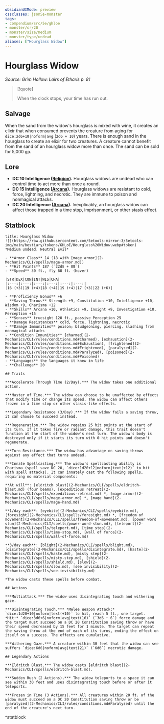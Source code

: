 ```yaml
---
obsidianUIMode: preview
cssclasses: json5e-monster
tags:
- compendium/src/5e/ghloe
- monster/cr/20
- monster/size/medium
- monster/type/undead
aliases: ["Hourglass Widow"]
---
```

# Hourglass Widow
*Source: Grim Hollow: Lairs of Etharis p. 81*  

> [!quote]  
> 
> When the clock stops, your time has run out.

## Salvage

When the sand from the widow's hourglass is mixed with wine, it creates an elixir that when consumed prevents the creature from aging for `dice:2d6+10|noform|avg` (`2d6 + 10`) years. There is enough sand in the hourglass to create an elixir for two creatures. A creature cannot benefit from the sand of an hourglass widow more than once. The sand can be sold for 5,000 gp.

## Lore

- **DC 10 Intelligence ([Religion](2-Mechanics/CLI/rules/skills.md#Religion)).** Hourglass widows are undead who can control time to act more than once a round.  
- **DC 15 Intelligence ([Arcana](2-Mechanics/CLI/rules/skills.md#Arcana)).** Hourglass widows are resistant to cold, force, lightning, and necrotic. They are immune to poison and nonmagical attacks.  
- **DC 20 Intelligence ([Arcana](2-Mechanics/CLI/rules/skills.md#Arcana)).** Inexplicably, an hourglass widow can affect those trapped in a time stop, imprisonment, or other stasis effect.  

## Statblock

```ad-statblock
title: Hourglass Widow
![](https://raw.githubusercontent.com/5etools-mirror-3/5etools-img/main/bestiary/tokens/GHLoE/Hourglass%20Widow.webp#token)
*Medium undead, Neutral Evil*

- **Armor Class** 14 (18 with [mage armor](2-Mechanics/CLI/spells/mage-armor.md))
- **Hit Points** 187 (`22d8 + 88`)
- **Speed** 30 ft., fly 60 ft. (hover)

|STR|DEX|CON|INT|WIS|CHA|
|:---:|:---:|:---:|:---:|:---:|:---:|
|16 (+3)|19 (+4)|18 (+4)|19 (+4)|17 (+3)|22 (+6)|

- **Proficiency Bonus** +6
- **Saving Throws** Strength +9, Constitution +10, Intelligence +10, Wisdom +9, Charisma +12
- **Skills** Arcana +10, Athletics +9, Insight +9, Investigation +10, Perception +15
- **Senses** truesight 120 ft., passive Perception 25
- **Damage Resistances** cold, force, lightning, necrotic
- **Damage Immunities** poison; bludgeoning, piercing, slashing from nonmagical attacks
- **Condition Immunities** [charmed](2-Mechanics/CLI/rules/conditions.md#Charmed), [exhaustion](2-Mechanics/CLI/rules/conditions.md#Exhaustion), [frightened](2-Mechanics/CLI/rules/conditions.md#Frightened), [paralyzed](2-Mechanics/CLI/rules/conditions.md#Paralyzed), [poisoned](2-Mechanics/CLI/rules/conditions.md#Poisoned)
- **Languages** the languages it knew in life
- **Challenge** 20

## Traits

***Accelerate Through Time (2/Day).*** The widow takes one additional action.

***Master of Time.*** The widow can choose to be unaffected by effects that modify time or change its speed. The widow can affect others frozen in a time stop or other stasis-like effects.

***Legendary Resistance (3/Day).*** If the widow fails a saving throw, it can choose to succeed instead.

***Regeneration.*** The widow regains 25 hit points at the start of its turn. If it takes fire or radiant damage, this trait doesn't function at the start of the widow's next turn. The widow's body is destroyed only if it starts its turn with 0 hit points and doesn't regenerate.

***Turn Resistance.*** The widow has advantage on saving throws against any effect that turns undead.

***Innate Spellcasting.*** The widow's spellcasting ability is Charisma (spell save DC 20, `dice:1d20+12|noform|text(+12)` to hit with spell attacks). It can innately cast the following spells, requiring no material components:

**At will**: [eldritch blast](2-Mechanics/CLI/spells/eldritch-blast.md) (four beams), [expeditious retreat](2-Mechanics/CLI/spells/expeditious-retreat.md) *, [mage armor](2-Mechanics/CLI/spells/mage-armor.md) *, [mage hand](2-Mechanics/CLI/spells/mage-hand.md)

**1/day each**: [eyebite](2-Mechanics/CLI/spells/eyebite.md), [foresight](2-Mechanics/CLI/spells/foresight.md) *, [freedom of movement](2-Mechanics/CLI/spells/freedom-of-movement.md), [power word stun](2-Mechanics/CLI/spells/power-word-stun.md), [teleport](2-Mechanics/CLI/spells/teleport.md), [time stop](2-Mechanics/CLI/spells/time-stop.md), [wall of force](2-Mechanics/CLI/spells/wall-of-force.md)

**3/day each**: [blight](2-Mechanics/CLI/spells/blight.md), [disintegrate](2-Mechanics/CLI/spells/disintegrate.md), [haste](2-Mechanics/CLI/spells/haste.md), [misty step](2-Mechanics/CLI/spells/misty-step.md), [shield](2-Mechanics/CLI/spells/shield.md), [slow](2-Mechanics/CLI/spells/slow.md), [see invisibility](2-Mechanics/CLI/spells/see-invisibility.md)

*The widow casts these spells before combat.

## Actions

***Multiattack.*** The widow uses disintegrating touch and withering gaze.

***Disintegrating Touch.*** *Melee Weapon Attack:* `dice:1d20+10|noform|text(+10)` to hit, reach 5 ft., one target. *Hit:* `dice:3d6+6|noform|avg|text(16)` (`3d6 + 6`) force damage and the target must succeed on a DC 20 Constitution saving throw or have their speed decreased by 15 feet for 1 minute. The target can repeat the saving throw at the end of each of its turns, ending the effect on itself on a success. The effects are cumulative.

***Withering Gaze.*** A creature within 30 feet that the widow can see suffers `dice:6d6|noform|avg|text(21)` (`6d6`) necrotic damage.

## Legendary Actions

***Eldritch Blast.*** The widow casts [eldritch blast](2-Mechanics/CLI/spells/eldritch-blast.md).

***Sudden Rush (2 Actions).*** The widow teleports to a space it can see within 30 feet and uses disintegrating touch before or after it teleports.

***Frozen in Time (3 Actions).*** All creatures within 20 ft. of the widow must succeed on a DC 20 Constitution saving throw or be [paralyzed](2-Mechanics/CLI/rules/conditions.md#Paralyzed) until the end of the creature's next turn.
```
^statblock